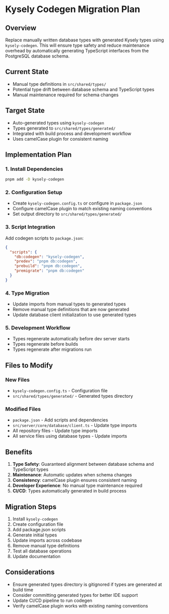 # Kysely Codegen Migration Plan

## Overview

Replace manually written database types with generated Kysely types using `kysely-codegen`. This will ensure type safety and reduce maintenance overhead by automatically generating TypeScript interfaces from the PostgreSQL database schema.

## Current State

- Manual type definitions in `src/shared/types/`
- Potential type drift between database schema and TypeScript types
- Manual maintenance required for schema changes

## Target State

- Auto-generated types using `kysely-codegen`
- Types generated to `src/shared/types/generated/`
- Integrated with build process and development workflow
- Uses camelCase plugin for consistent naming

## Implementation Plan

### 1. Install Dependencies
```bash
pnpm add -D kysely-codegen
```

### 2. Configuration Setup
- Create `kysely-codegen.config.ts` or configure in `package.json`
- Configure camelCase plugin to match existing naming conventions
- Set output directory to `src/shared/types/generated/`

### 3. Script Integration
Add codegen scripts to `package.json`:
```json
{
  "scripts": {
    "db:codegen": "kysely-codegen",
    "predev": "pnpm db:codegen",
    "prebuild": "pnpm db:codegen",
    "premigrate": "pnpm db:codegen"
  }
}
```

### 4. Type Migration
- Update imports from manual types to generated types
- Remove manual type definitions that are now generated
- Update database client initialization to use generated types

### 5. Development Workflow
- Types regenerate automatically before dev server starts
- Types regenerate before builds
- Types regenerate after migrations run

## Files to Modify

### New Files
- `kysely-codegen.config.ts` - Configuration file
- `src/shared/types/generated/` - Generated types directory

### Modified Files
- `package.json` - Add scripts and dependencies
- `src/server/core/database/client.ts` - Update type imports
- All repository files - Update type imports
- All service files using database types - Update imports

## Benefits

1. **Type Safety**: Guaranteed alignment between database schema and TypeScript types
2. **Maintenance**: Automatic updates when schema changes
3. **Consistency**: camelCase plugin ensures consistent naming
4. **Developer Experience**: No manual type maintenance required
5. **CI/CD**: Types automatically generated in build process

## Migration Steps

1. Install `kysely-codegen`
2. Create configuration file
3. Add package.json scripts
4. Generate initial types
5. Update imports across codebase
6. Remove manual type definitions
7. Test all database operations
8. Update documentation

## Considerations

- Ensure generated types directory is gitignored if types are generated at build time
- Consider committing generated types for better IDE support
- Update CI/CD pipeline to run codegen
- Verify camelCase plugin works with existing naming conventions